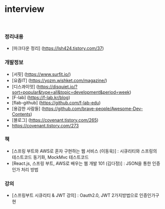 # interview


<br>

### 정리내용
* [마크다운 정리] (https://lsh424.tistory.com/37)
### 개발정보
* [서핏] (https://www.surfit.io/)
* [요즘IT] (https://yozm.wishket.com/magazine/)
* [디스콰이엇] (https://disquiet.io/?sort=popular&type=all&topic=development&period=week)
* [F-lab] (https://f-lab.kr/blog)
* [flab-github] (https://github.com/f-lab-edu)
* [용감한 사람들] (https://github.com/brave-people/Awesome-Dev-Contents)
* [블로그] (https://covenant.tistory.com/265)
* https://covenant.tistory.com/273
### 책
* [스프링 부트와 AWS로 혼자 구현하는 웹 서비스 (이동욱)] : 시큐리티와 스프링의 테스트코드 동기화, MockMvc 테스트코드
* [React.js, 스프링 부트, AWS로 배우는 웹 개발 101 (김다정)] : JSON을 통한 인증인가 처리 방법 
### 강의
* [스프링부트 시큐리티 & JWT 강의] : Oauth2.0, JWT 2가지방법으로 인증인가구현
